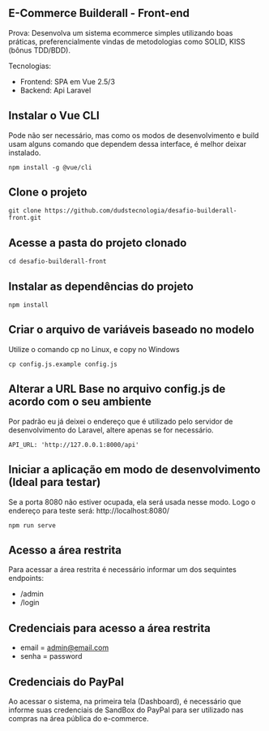 ## E-Commerce Builderall - Front-end

Prova: Desenvolva um sistema ecommerce simples utilizando boas práticas, preferencialmente vindas de metodologias como SOLID, KISS (bônus TDD/BDD).

Tecnologias:

* Frontend: SPA em Vue 2.5/3
* Backend: Api Laravel

## Instalar o Vue CLI
Pode não ser necessário, mas como os modos de desenvolvimento e build usam alguns comando que dependem dessa interface, é melhor deixar instalado.
```
npm install -g @vue/cli
```

## Clone o projeto
```
git clone https://github.com/dudstecnologia/desafio-builderall-front.git
```

## Acesse a pasta do projeto clonado
```
cd desafio-builderall-front
```

## Instalar as dependências do projeto
```
npm install
```

## Criar o arquivo de variáveis baseado no modelo
Utilize o comando cp no Linux, e copy no Windows
```
cp config.js.example config.js
```

## Alterar a URL Base no arquivo config.js de acordo com o seu ambiente
Por padrão eu já deixei o endereço que é utilizado pelo servidor de desenvolvimento do Laravel, altere apenas se for necessário.
```
API_URL: 'http://127.0.0.1:8000/api'
```

## Iniciar a aplicação em modo de desenvolvimento (Ideal para testar)
Se a porta 8080 não estiver ocupada, ela será usada nesse modo. Logo o endereço para teste será: http://localhost:8080/
```
npm run serve
```

## Acesso a área restrita
Para acessar a área restrita é necessário informar um dos sequintes endpoints:

* /admin
* /login

## Credenciais para acesso a área restrita
* email = admin@email.com
* senha = password

## Credenciais do PayPal
Ao acessar o sistema, na primeira tela (Dashboard), é necessário que informe suas credenciais de SandBox do PayPal para ser utilizado nas compras na área pública do e-commerce.